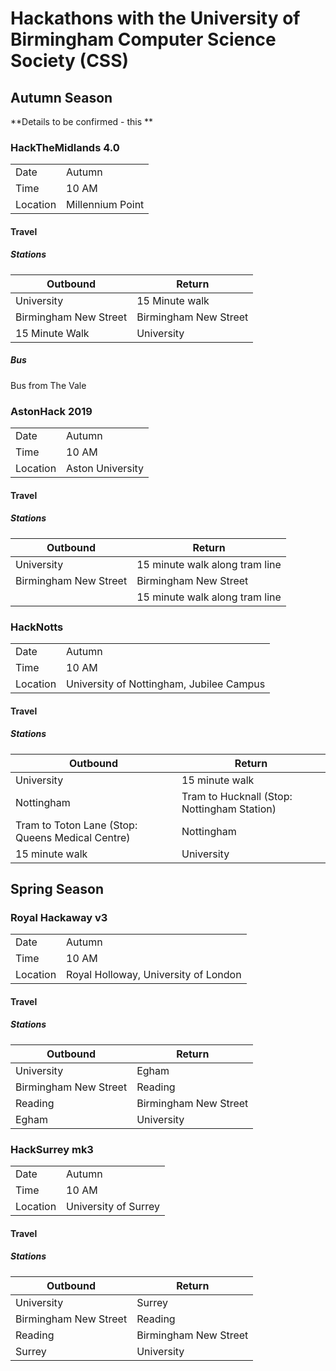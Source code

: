 # Hackathons with the University of Birmingham Computer Science Society (CSS)

## Autumn Season

**Details to be confirmed - this **

### HackTheMidlands 4.0


|||
|----|------| 
|Date|Autumn|
|Time|10 AM|
|Location|Millennium Point|


#### Travel

##### Stations

|Outbound|Return|
|-------|-------|
|University|15 Minute walk|
|Birmingham New Street|Birmingham New Street|
|15 Minute Walk|University|

##### Bus

Bus from The Vale

### AstonHack 2019

|||
|--------|----------| 
|Date|Autumn|
|Time|10 AM|
|Location|Aston University|

#### Travel

##### Stations

|Outbound|Return|
|------|-------|
|University|15 minute walk along tram line|
|Birmingham New Street|Birmingham New Street|
||15 minute walk along tram line|University|

### HackNotts

|||
|--------|---------| 
|Date|Autumn|
|Time|10 AM|
|Location|University of Nottingham, Jubilee Campus|

#### Travel

##### Stations

|Outbound|Return|
|-------|---------|
|University|15 minute walk|
|Nottingham|Tram to Hucknall (Stop: Nottingham Station)|
|Tram to Toton Lane (Stop: Queens Medical Centre)|Nottingham|
|15 minute walk|University|


## Spring Season

### Royal Hackaway v3

|||
|---------|----------| 
|Date|Autumn|
|Time|10 AM|
|Location|Royal Holloway, University of London|

#### Travel

##### Stations

|Outbound|Return|
|-------|--------|
|University|Egham|
|Birmingham New Street|Reading|
|Reading|Birmingham New Street|
|Egham|University|


### HackSurrey mk3

|||
|----|------| 
|Date|Autumn|
|Time|10 AM|
|Location|University of Surrey|

#### Travel

##### Stations

|Outbound|Return|
|------|---------|
|University|Surrey|
|Birmingham New Street|Reading|
|Reading|Birmingham New Street|
|Surrey|University|